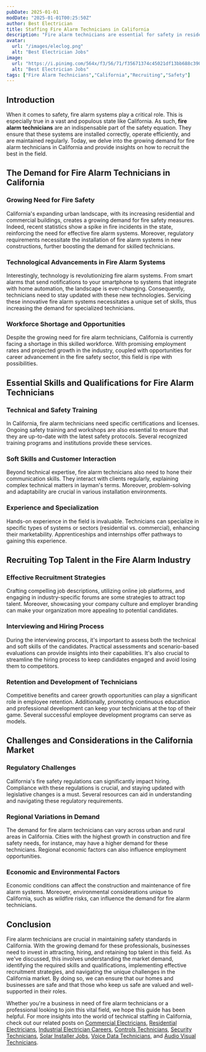 ```yaml
---
pubDate: 2025-01-01
modDate: "2025-01-01T00:25:50Z"
author: Best Electrician
title: Staffing Fire Alarm Technicians in California
description: "Fire alarm technicians are essential for safety in residential and commercial spaces. This blog explores the demand for fire alarm technicians in California and offers insights into recruiting top talent for this vital role."
avatar:
  url: "/images/eleclog.png"
  alt: "Best Electrician Jobs"
image:
  url: "https://i.pinimg.com/564x/f3/56/71/f35671374c45021df13bb688c390a3a2.jpg"
  alt: "Best Electrician Jobs"
tags: ["Fire Alarm Technicians","California","Recruiting","Safety"]
---
```


## Introduction
When it comes to safety, fire alarm systems play a critical role. This is especially true in a vast and populous state like California. As such, **fire alarm technicians** are an indispensable part of the safety equation. They ensure that these systems are installed correctly, operate efficiently, and are maintained regularly. Today, we delve into the growing demand for fire alarm technicians in California and provide insights on how to recruit the best in the field.

## The Demand for Fire Alarm Technicians in California
### Growing Need for Fire Safety
California's expanding urban landscape, with its increasing residential and commercial buildings, creates a growing demand for fire safety measures. Indeed, recent statistics show a spike in fire incidents in the state, reinforcing the need for effective fire alarm systems. Moreover, regulatory requirements necessitate the installation of fire alarm systems in new constructions, further boosting the demand for skilled technicians.

### Technological Advancements in Fire Alarm Systems
Interestingly, technology is revolutionizing fire alarm systems. From smart alarms that send notifications to your smartphone to systems that integrate with home automation, the landscape is ever-changing. Consequently, technicians need to stay updated with these new technologies. Servicing these innovative fire alarm systems necessitates a unique set of skills, thus increasing the demand for specialized technicians.

### Workforce Shortage and Opportunities
Despite the growing need for fire alarm technicians, California is currently facing a shortage in this skilled workforce. With promising employment rates and projected growth in the industry, coupled with opportunities for career advancement in the fire safety sector, this field is ripe with possibilities.

## Essential Skills and Qualifications for Fire Alarm Technicians
### Technical and Safety Training
In California, fire alarm technicians need specific certifications and licenses. Ongoing safety training and workshops are also essential to ensure that they are up-to-date with the latest safety protocols. Several recognized training programs and institutions provide these services.

### Soft Skills and Customer Interaction
Beyond technical expertise, fire alarm technicians also need to hone their communication skills. They interact with clients regularly, explaining complex technical matters in layman's terms. Moreover, problem-solving and adaptability are crucial in various installation environments. 

### Experience and Specialization
Hands-on experience in the field is invaluable. Technicians can specialize in specific types of systems or sectors (residential vs. commercial), enhancing their marketability. Apprenticeships and internships offer pathways to gaining this experience.

## Recruiting Top Talent in the Fire Alarm Industry
### Effective Recruitment Strategies
Crafting compelling job descriptions, utilizing online job platforms, and engaging in industry-specific forums are some strategies to attract top talent. Moreover, showcasing your company culture and employer branding can make your organization more appealing to potential candidates.

### Interviewing and Hiring Process
During the interviewing process, it's important to assess both the technical and soft skills of the candidates. Practical assessments and scenario-based evaluations can provide insights into their capabilities. It's also crucial to streamline the hiring process to keep candidates engaged and avoid losing them to competitors.

### Retention and Development of Technicians
Competitive benefits and career growth opportunities can play a significant role in employee retention. Additionally, promoting continuous education and professional development can keep your technicians at the top of their game. Several successful employee development programs can serve as models.

## Challenges and Considerations in the California Market
### Regulatory Challenges
California's fire safety regulations can significantly impact hiring. Compliance with these regulations is crucial, and staying updated with legislative changes is a must. Several resources can aid in understanding and navigating these regulatory requirements.

### Regional Variations in Demand
The demand for fire alarm technicians can vary across urban and rural areas in California. Cities with the highest growth in construction and fire safety needs, for instance, may have a higher demand for these technicians. Regional economic factors can also influence employment opportunities.

### Economic and Environmental Factors
Economic conditions can affect the construction and maintenance of fire alarm systems. Moreover, environmental considerations unique to California, such as wildfire risks, can influence the demand for fire alarm technicians.

## Conclusion
Fire alarm technicians are crucial in maintaining safety standards in California. With the growing demand for these professionals, businesses need to invest in attracting, hiring, and retaining top talent in this field. As we've discussed, this involves understanding the market demand, identifying the required skills and qualifications, implementing effective recruitment strategies, and navigating the unique challenges in the California market. By doing so, we can ensure that our homes and businesses are safe and that those who keep us safe are valued and well-supported in their roles.

Whether you're a business in need of fire alarm technicians or a professional looking to join this vital field, we hope this guide has been helpful. For more insights into the world of technical staffing in California, check out our related posts on [Commercial Electricians](/posts/staffing-commercial-electricians-california), [Residential Electricians](/posts/residential-electrician-staffing-california), [Industrial Electrician Careers](/posts/industrial-electrician-careers-california), [Controls Technicians](/posts/controls-technicians-california), [Security Technicians](/posts/staffing-security-technicians-california), [Solar Installer Jobs](/posts/solar-installer-jobs-california), [Voice Data Technicians](/posts/recruiting-voice-data-technicians-california), and [Audio Visual Technicians](/posts/audio-visual-technicians-california).
